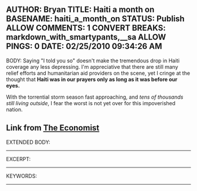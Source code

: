 AUTHOR: Bryan
TITLE: Haiti a month on
BASENAME: haiti_a_month_on
STATUS: Publish
ALLOW COMMENTS: 1
CONVERT BREAKS: markdown_with_smartypants,__sa
ALLOW PINGS: 0
DATE: 02/25/2010 09:34:26 AM
-----
BODY:
Saying "I told you so" doesn't make the tremendous drop in Haiti coverage any less depressing. I'm appreciative that there are still many relief efforts and humanitarian aid providers on the scene, yet I cringe at the thought that **Haiti was in our prayers only as long as it was before our eyes.**

With the torrential storm season fast approaching, and *tens of thousands still living outside*, I fear the worst is not yet over for this impoverished nation.

Link from [The Economist](http://www.economist.com/world/americas/displayStory.cfm?story_id=15549260&source=hptextfeature?sa_campaign=twitter)
-----
EXTENDED BODY:

-----
EXCERPT:

-----
KEYWORDS:

-----


